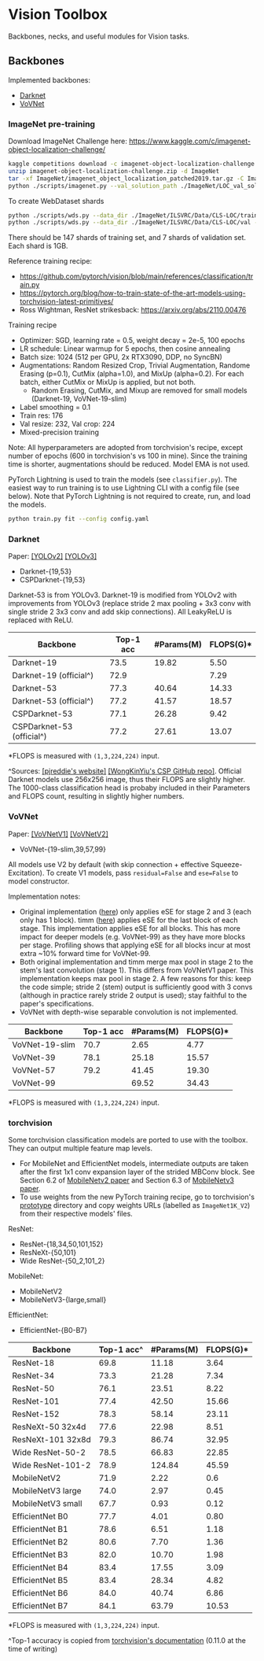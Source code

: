 # Vision Toolbox

Backbones, necks, and useful modules for Vision tasks.

## Backbones

Implemented backbones:

- [Darknet](#darknet)
- [VoVNet](#vovnet)

### ImageNet pre-training

Download ImageNet Challenge here: https://www.kaggle.com/c/imagenet-object-localization-challenge/

```bash
kaggle competitions download -c imagenet-object-localization-challenge
unzip imagenet-object-localization-challenge.zip -d ImageNet
tar -xf ImageNet/imagenet_object_localization_patched2019.tar.gz -C ImageNet
python ./scripts/imagenet.py --val_solution_path ./ImageNet/LOC_val_solution.csv --val_image_dir ./ImageNet/ILSVRC/Data/CLS-LOC/val
```

To create WebDataset shards

```bash
python ./scripts/wds.py --data_dir ./ImageNet/ILSVRC/Data/CLS-LOC/train --save_dir ./ImageNet/webdataset/train --shuffle True
python ./scripts/wds.py --data_dir ./ImageNet/ILSVRC/Data/CLS-LOC/val --save_dir ./ImageNet/webdataset/val --shuffle False
```

There should be 147 shards of training set, and 7 shards of validation set. Each shard is 1GB.

Reference training recipe:

- https://github.com/pytorch/vision/blob/main/references/classification/train.py
- https://pytorch.org/blog/how-to-train-state-of-the-art-models-using-torchvision-latest-primitives/
- Ross Wightman, ResNet strikesback: https://arxiv.org/abs/2110.00476

Training recipe

- Optimizer: SGD, learning rate = 0.5, weight decay = 2e-5, 100 epochs
- LR schedule: Linear warmup for 5 epochs, then cosine annealing
- Batch size: 1024 (512 per GPU, 2x RTX3090, DDP, no SyncBN)
- Augmentations: Random Resized Crop, Trivial Augmentation, Randome Erasing (p=0.1), CutMix (alpha=1.0), and MixUp (alpha=0.2). For each batch, either CutMix or MixUp is applied, but not both.
  - Random Erasing, CutMix, and Mixup are removed for small models (Darknet-19, VoVNet-19-slim)
- Label smoothing = 0.1
- Train res: 176
- Val resize: 232, Val crop: 224
- Mixed-precision training

Note: All hyperparameters are adopted from torchvision's recipe, except number of epochs (600 in torchvision's vs 100 in mine). Since the training time is shorter, augmentations should be reduced. Model EMA is not used.

PyTorch Lightning is used to train the models (see `classifier.py`). The easiest way to run training is to use Lightning CLI with a config file (see below). Note that PyTorch Lightning is not required to create, run, and load the models.

```bash
python train.py fit --config config.yaml
```

### Darknet

Paper: [[YOLOv2]](https://arxiv.org/abs/1612.08242) [[YOLOv3]](https://arxiv.org/abs/1804.02767)

- Darknet-{19,53}
- CSPDarknet-{19,53}

Darknet-53 is from YOLOv3. Darknet-19 is modified from YOLOv2 with improvements from YOLOv3 (replace stride 2 max pooling + 3x3 conv with single stride 2 3x3 conv and add skip connections). All LeakyReLU is replaced with ReLU.

Backbone                  | Top-1 acc | #Params(M) | FLOPS(G)*
--------------------------|-----------|------------|----------
Darknet-19                | 73.5      | 19.82      | 5.50
Darknet-19 (official^)    | 72.9      |            | 7.29
Darknet-53                | 77.3      | 40.64      | 14.33
Darknet-53 (official^)    | 77.2      | 41.57      | 18.57
CSPDarknet-53             | 77.1      | 26.28      | 9.42
CSPDarknet-53 (official^) | 77.2      | 27.61      | 13.07

*FLOPS is measured with `(1,3,224,224)` input.

^Sources: [[pjreddie's website]](https://pjreddie.com/darknet/imagenet/) [[WongKinYiu's CSP GitHub repo]](https://github.com/WongKinYiu/CrossStagePartialNetworks). Official Darknet models use 256x256 image, thus their FLOPS are slightly higher. The 1000-class classification head is probaby included in their Parameters and FLOPS count, resulting in slightly higher numbers.

### VoVNet

Paper: [[VoVNetV1]](https://arxiv.org/abs/1904.09730) [[VoVNetV2]](https://arxiv.org/abs/1911.06667)

- VoVNet-{19-slim,39,57,99}

All models use V2 by default (with skip connection + effective Squeeze-Excitation). To create V1 models, pass `residual=False` and `ese=False` to model constructor.

Implementation notes:

- Original implementation ([here](https://github.com/youngwanLEE/vovnet-detectron2/blob/master/vovnet/vovnet.py)) only applies eSE for stage 2 and 3 (each only has 1 block). timm ([here](https://github.com/rwightman/pytorch-image-models/blob/master/timm/models/vovnet.py)) applies eSE for the last block of each stage. This implementation applies eSE for all blocks. This has more impact for deeper models (e.g. VoVNet-99) as they have more blocks per stage. Profiling shows that applying eSE for all blocks incur at most extra ~10% forward time for VoVNet-99.
- Both original implementation and timm merge max pool in stage 2 to the stem's last convolution (stage 1). This differs from VoVNetV1 paper. This implementation keeps max pool in stage 2. A few reasons for this: keep the code simple; stride 2 (stem) output is sufficiently good with 3 convs (although in practice rarely stride 2 output is used); stay faithful to the paper's specifications.
- VoVNet with depth-wise separable convolution is not implemented.

Backbone       | Top-1 acc | #Params(M) | FLOPS(G)*
---------------|-----------|------------|----------
VoVNet-19-slim | 70.7      | 2.65       | 4.77
VoVNet-39      | 78.1      | 25.18      | 15.57
VoVNet-57      | 79.2      | 41.45      | 19.30
VoVNet-99      |           | 69.52      | 34.43

*FLOPS is measured with `(1,3,224,224)` input.

### torchvision

Some torchvision classification models are ported to use with the toolbox. They can output multiple feature map levels.

- For MobileNet and EfficientNet models, intermediate outputs are taken after the first 1x1 conv expansion layer of the strided MBConv block. See Section 6.2 of [MobileNetv2 paper](https://arxiv.org/abs/1801.04381) and Section 6.3 of [MobileNetv3 paper](https://arxiv.org/abs/1905.02244).
- To use weights from the new PyTorch training recipe, go to torchvision's [prototype](https://github.com/pytorch/vision/tree/main/torchvision/prototype/models) directory and copy weights URLs (labelled as `ImageNet1K_V2`) from their respective models' files.

ResNet:

- ResNet-{18,34,50,101,152}
- ResNeXt-{50,101}
- Wide ResNet-{50_2,101_2}

MobileNet:

- MobileNetV2
- MobileNetV3-{large,small}

EfficientNet:

- EfficientNet-{B0-B7}

Backbone          | Top-1 acc^ | #Params(M) | FLOPS(G)*
------------------|------------|------------|----------
ResNet-18         | 69.8       | 11.18      | 3.64
ResNet-34         | 73.3       | 21.28      | 7.34
ResNet-50         | 76.1       | 23.51      | 8.22
ResNet-101        | 77.4       | 42.50      | 15.66
ResNet-152        | 78.3       | 58.14      | 23.11
ResNeXt-50 32x4d  | 77.6       | 22.98      | 8.51
ResNeXt-101 32x8d | 79.3       | 86.74      | 32.95
Wide ResNet-50-2  | 78.5       | 66.83      | 22.85
Wide ResNet-101-2 | 78.9       | 124.84     | 45.59
MobileNetV2       | 71.9       | 2.22       | 0.6
MobileNetV3 large | 74.0       | 2.97       | 0.45
MobileNetV3 small | 67.7       | 0.93       | 0.12
EfficientNet B0   | 77.7       | 4.01       | 0.80
EfficientNet B1   | 78.6       | 6.51       | 1.18
EfficientNet B2   | 80.6       | 7.70       | 1.36
EfficientNet B3   | 82.0       | 10.70      | 1.98
EfficientNet B4   | 83.4       | 17.55      | 3.09
EfficientNet B5   | 83.4       | 28.34      | 4.82
EfficientNet B6   | 84.0       | 40.74      | 6.86
EfficientNet B7   | 84.1       | 63.79      | 10.53

*FLOPS is measured with `(1,3,224,224)` input.

^Top-1 accuracy is copied from [torchvision's documentation](https://pytorch.org/vision/stable/models.html) (0.11.0 at the time of writing)
